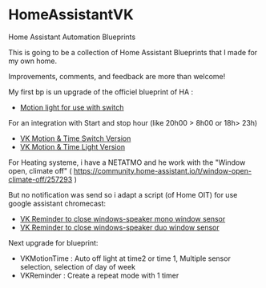 # HomeAssistantVK

Home Assistant Automation Blueprints

This is going to be a collection of Home Assistant Blueprints that I made for my own home.

Improvements, comments, and feedback are more than welcome!

My first bp is un upgrade of the officiel blueprint of HA :
- [Motion light for use with switch](https://github.com/viskor/HomeAssistantVK/blob/main/VKMotion-switch.yaml)

For an integration with Start and stop hour (like 20h00 > 8h00 or 18h> 23h) 
- [VK Motion & Time Switch Version](https://github.com/viskor/HomeAssistantVK/blob/main/VKMotion-time-power.yaml)
- [VK Motion & Time Light Version](https://github.com/viskor/HomeAssistantVK/blob/main/VKMotion-time-light.yaml)


For Heating systeme, i have a NETATMO and he work with the "Window open, climate off" ( https://community.home-assistant.io/t/window-open-climate-off/257293 ) 


But no notification was send so i adapt a script (of Home OIT) for use google assistant chromecast:

- [VK Reminder to close windows-speaker mono window sensor](https://github.com/viskor/HomeAssistantVK/blob/main/VK-Reminder_googlespeak-mono.yaml)
- [VK Reminder to close windows-speaker duo window sensor](https://github.com/viskor/HomeAssistantVK/blob/main/VK-Reminder_googlespeak-duo.yaml)


Next upgrade for blueprint: 
- VKMotionTime : Auto off light at time2 or time 1, Multiple sensor selection, selection of day of week   
- VKReminder : Create a repeat mode with 1 timer
